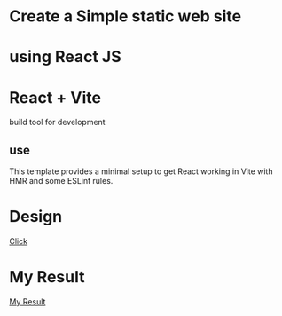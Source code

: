 # Create a Simple static web site
# using React JS

# React + Vite
build tool for development
## use
This template provides a minimal setup to get React working in Vite with HMR and some ESLint rules.


# Design  
<a  href="https://www.w3schools.com/w3css/tryw3css_templates_architect.htm" target="_blank">Click</a>

# My Result
<a href="https://main--simplestaticwebsite.netlify.app/"> My Result</a>
